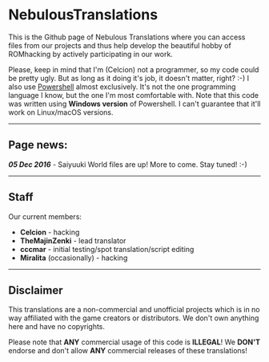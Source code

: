 # NebulousTranslations

This is the Github page of Nebulous Translations where you can access files from our projects and thus help develop the beautiful hobby of ROMhacking by actively participating in our work.

Please, keep in mind that I'm (Celcion) not a programmer, so my code could be pretty ugly. But as long as it doing it's job, it doesn't matter, right? :-)
I also use <a href="https://github.com/PowerShell/PowerShell">Powershell</a> almost exclusively. It's not the one programming language I know, but the one I'm most comfortable with. Note that this code was written using <b>Windows version</b> of Powershell. I can't guarantee that it'll work on Linux/macOS versions.

<hr>

<h2>Page news:</h2>

<b><i>05 Dec 2016</i></b> - Saiyuuki World files are up! More to come. Stay tuned! :-)

<hr>

<h2>Staff</h2>

Our current members:

<ul>
<li><b>Celcion</b> - hacking</li>
<li><b>TheMajinZenki</b> - lead translator</li>
<li><b>cccmar</b> - initial testing/spot translation/script editing</li>
<li><b>Miralita</b> (occasionally) - hacking</li>
</ul>

<hr>

<h2>Disclaimer</h2>

This translations are a non-commercial and unofficial projects which is in no way affiliated with the game creators or distributors. We don't own anything here and have no copyrights.

Please note that <b>ANY</b> commercial usage of this code is <b>ILLEGAL</b>! We <b>DON'T</b> endorse and don't allow <b>ANY</b> commercial releases of these translations!
